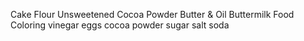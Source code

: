 Cake Flour
Unsweetened Cocoa Powder
Butter & Oil
Buttermilk
Food Coloring
vinegar 
eggs
cocoa powder 
sugar 
 salt
soda 